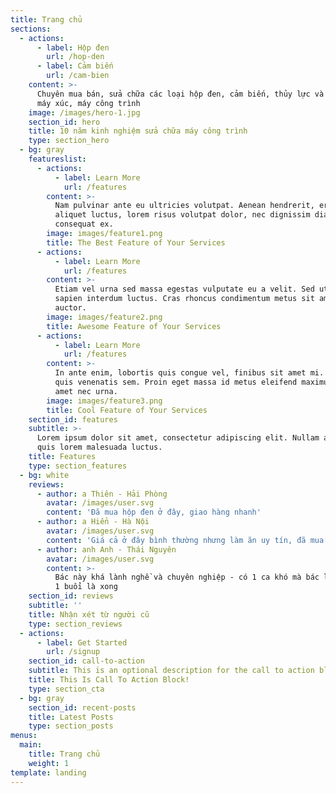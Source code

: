 ```yaml
---
title: Trang chủ
sections:
  - actions:
      - label: Hộp đen
        url: /hop-den
      - label: Cảm biến
        url: /cam-bien
    content: >-
      Chuyên mua bán, sửa chữa các loại hộp đen, cảm biến, thủy lực và động cơ
      máy xúc, máy công trình
    image: /images/hero-1.jpg
    section_id: hero
    title: 10 năm kinh nghiệm sửa chữa máy công trình
    type: section_hero
  - bg: gray
    featureslist:
      - actions:
          - label: Learn More
            url: /features
        content: >-
          Nam pulvinar ante eu ultricies volutpat. Aenean hendrerit, eros sed
          aliquet luctus, lorem risus volutpat dolor, nec dignissim diam neque
          consequat ex.
        image: images/feature1.png
        title: The Best Feature of Your Services
      - actions:
          - label: Learn More
            url: /features
        content: >-
          Etiam vel urna sed massa egestas vulputate eu a velit. Sed ut nisl nec
          sapien interdum luctus. Cras rhoncus condimentum metus sit amet
          auctor.
        image: images/feature2.png
        title: Awesome Feature of Your Services
      - actions:
          - label: Learn More
            url: /features
        content: >-
          In ante enim, lobortis quis congue vel, finibus sit amet mi. Aenean
          quis venenatis sem. Proin eget massa id metus eleifend maximus sit
          amet nec urna.
        image: images/feature3.png
        title: Cool Feature of Your Services
    section_id: features
    subtitle: >-
      Lorem ipsum dolor sit amet, consectetur adipiscing elit. Nullam a metus
      quis lorem malesuada luctus.
    title: Features
    type: section_features
  - bg: white
    reviews:
      - author: a Thiên - Hải Phòng
        avatar: /images/user.svg
        content: 'Đã mua hộp đen ở đây, giao hàng nhanh'
      - author: a Hiển - Hà Nội
        avatar: /images/user.svg
        content: 'Giá cả ở đây bình thường nhưng làm ăn uy tín, đã mua 3 lần'
      - author: anh Anh - Thái Nguyên
        avatar: /images/user.svg
        content: >-
          Bác này khá lành nghề và chuyên nghiệp - có 1 ca khó mà bác làm trong
          1 buổi là xong
    section_id: reviews
    subtitle: ''
    title: Nhận xét từ người cũ
    type: section_reviews
  - actions:
      - label: Get Started
        url: /signup
    section_id: call-to-action
    subtitle: This is an optional description for the call to action block.
    title: This Is Call To Action Block!
    type: section_cta
  - bg: gray
    section_id: recent-posts
    title: Latest Posts
    type: section_posts
menus:
  main:
    title: Trang chủ
    weight: 1
template: landing
---
```


